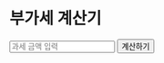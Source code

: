 <!DOCTYPE html>
<html lang="ko">
<head>
  <meta charset="UTF-8" />
  <meta name="viewport" content="width=device-width, initial-scale=1.0"/>
  <title>부가세 계산기</title>
  <meta name="description" content="간편 부가세 계산기 – 과세금액 입력만으로 부가세와 총액을 바로 확인하세요.">
  <meta name="keywords" content="부가세, VAT 계산기, 세금 계산, 사업자">
  <script src="https://cdn.tailwindcss.com"></script>
</head>
<body class="flex items-center justify-center h-screen bg-gray-50">
  <div class="w-full max-w-sm p-6 bg-white rounded-lg shadow">
    <h1 class="text-2xl font-bold mb-4 text-center">부가세 계산기</h1>
    <input id="amount" type="number" placeholder="과세 금액 입력"
      class="w-full p-2 mb-4 border rounded" />
    <button id="calcBtn"
      class="w-full py-2 mb-4 bg-blue-500 text-white rounded hover:bg-blue-600">
      계산하기
    </button>
    <div id="result" class="text-center text-lg font-medium"></div>
  </div>

  <script>
    document.getElementById('calcBtn').addEventListener('click', () => {
      const amt = parseFloat(document.getElementById('amount').value) || 0;
      const vat = Math.round(amt * 0.1);
      const total = amt + vat;
      document.getElementById('result').innerText =
        `부가세: ${vat.toLocaleString()}원  총액: ${total.toLocaleString()}원`;
    });
  </script>
</body>
</html>
